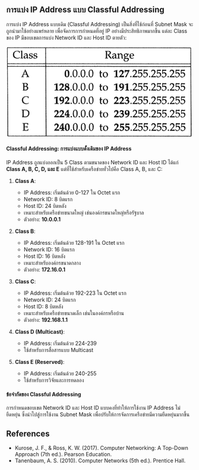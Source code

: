 ## การแบ่ง IP Address แบบ Classful Addressing

การแบ่ง IP Address แบบเดิม (Classful Addressing) เป็นสิ่งที่ใช้ก่อนที่ Subnet Mask จะถูกนำมาใช้อย่างแพร่หลาย เพื่อจัดการการกำหนดที่อยู่ IP อย่างมีประสิทธิภาพมากขึ้น แต่ละ Class ของ IP มีขอบเขตการแบ่ง Network ID และ Host ID ตายตัว:

![Classful addressing](Files/ClassfulAddressing.png)

   #### Classful Addressing: การแบ่งแบบดั้งเดิมของ IP Address

   IP Address ถูกแบ่งออกเป็น 5 Class ตามขนาดของ Network ID และ Host ID ได้แก่ **Class A, B, C, D, และ E** แต่ที่ใช้สำหรับเครือข่ายทั่วไปคือ Class A, B, และ C:

   1. **Class A**:
      - IP Address: เริ่มต้นด้วย 0-127 ใน Octet แรก
      - Network ID: 8 บิตแรก
      - Host ID: 24 บิตหลัง
      - เหมาะสำหรับเครือข่ายขนาดใหญ่ เช่นองค์กรขนาดใหญ่หรือรัฐบาล
      - ตัวอย่าง:  **10.0.0.1**

   2. **Class B**:
      - IP Address: เริ่มต้นด้วย 128-191 ใน Octet แรก
      - Network ID: 16 บิตแรก
      - Host ID: 16 บิตหลัง
      - เหมาะสำหรับองค์กรขนาดกลาง
      - ตัวอย่าง:  **172.16.0.1**

   3. **Class C**:
      - IP Address: เริ่มต้นด้วย 192-223 ใน Octet แรก
      - Network ID: 24 บิตแรก
      - Host ID: 8 บิตหลัง
      - เหมาะสำหรับเครือข่ายขนาดเล็ก เช่นในองค์กรหรือบ้าน
      - ตัวอย่าง:  **192.168.1.1**

   4. **Class D (Multicast)**:
      - IP Address: เริ่มต้นด้วย 224-239
      - ใช้สำหรับการสื่อสารแบบ Multicast

   5. **Class E (Reserved)**:
      - IP Address: เริ่มต้นด้วย 240-255
      - ใช้สำหรับการวิจัยและการทดลอง

   #### ข้อจำกัดของ Classful Addressing

   การกำหนดขอบเขต Network ID และ Host ID แบบคงที่ทำให้การใช้งาน IP Address ไม่ยืดหยุ่น ซึ่งนำไปสู่การใช้งาน Subnet Mask เพื่อปรับให้การจัดการเครือข่ายมีความยืดหยุ่นมากขึ้น

## References

- Kurose, J. F., & Ross, K. W. (2017). Computer Networking: A Top-Down Approach (7th ed.). Pearson Education.
- Tanenbaum, A. S. (2010). Computer Networks (5th ed.). Prentice Hall.